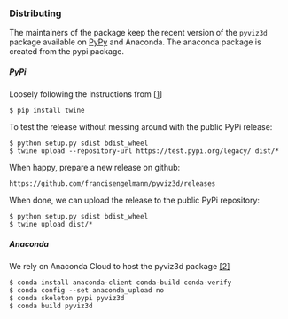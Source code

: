 ### Distributing
The maintainers of the package keep the recent version of the ```pyviz3d``` package available on [PyPy](https://packaging.python.org/tutorials/packaging-projects/) and Anaconda.
The anaconda package is created from the pypi package.

##### PyPi

Loosely following the instructions from [[1](https://medium.com/@joel.barmettler/how-to-upload-your-python-package-to-pypi-65edc5fe9c56)]

```
$ pip install twine
```

To test the release without messing around with the public PyPi release:
```
$ python setup.py sdist bdist_wheel
$ twine upload --repository-url https://test.pypi.org/legacy/ dist/*
```


When happy, prepare a new release on github:
```
https://github.com/francisengelmann/pyviz3d/releases
```

When done, we can upload the release to the public PyPi repository:
```
$ python setup.py sdist bdist_wheel
$ twine upload dist/*
```

##### Anaconda

We rely on Anaconda Cloud to host the pyviz3d package
[[2]]( https://docs.anaconda.com/anaconda-cloud/user-guide/tasks/work-with-packages/)
```
$ conda install anaconda-client conda-build conda-verify
$ conda config --set anaconda_upload no
$ conda skeleton pypi pyviz3d
$ conda build pyviz3d
```
